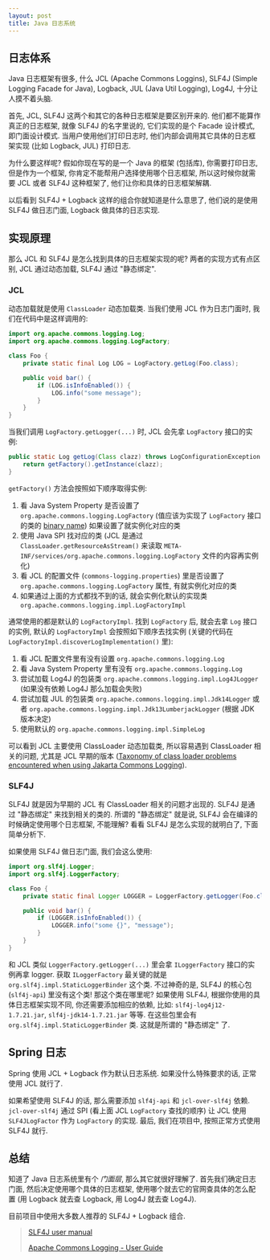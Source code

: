 ```yaml
---
layout: post
title: Java 日志系统
---
```


## 日志体系

Java 日志框架有很多, 什么 JCL (Apache Commons Loggins), SLF4J (Simple Logging Facade for Java),
Logback, JUL (Java Util Logging), Log4J, 十分让人摸不着头脑.

首先, JCL, SLF4J 这两个和其它的各种日志框架是要区别开来的. 他们都不能算作真正的日志框架,
就像 SLF4J 的名字里说的, 它们实现的是个 Facade 设计模式, 即门面设计模式. 当用户使用他们打印日志时,
他们内部会调用其它具体的日志框架实现 (比如 Logback, JUL) 打印日志.

为什么要这样呢? 假如你现在写的是一个 Java 的框架 (包括库), 你需要打印日志,
但是作为一个框架, 你肯定不能帮用户选择使用哪个日志框架, 所以这时候你就需要 JCL 或者 SLF4J 这种框架了,
他们让你和具体的日志框架解耦.

以后看到 SLF4J + Logback 这样的组合你就知道是什么意思了, 他们说的是使用 SLF4J 做日志门面, Logback 做具体的日志实现.

## 实现原理

那么 JCL 和 SLF4J 是怎么找到具体的日志框架实现的呢? 两者的实现方式有点区别,
JCL 通过动态加载, SLF4J 通过 "静态绑定".

### JCL

动态加载就是使用 `ClassLoader` 动态加载类. 当我们使用 JCL 作为日志门面时, 我们在代码中是这样调用的:

``` java
import org.apache.commons.logging.Log;
import org.apache.commons.logging.LogFactory;

class Foo {
    private static final Log LOG = LogFactory.getLog(Foo.class);

    public void bar() {
        if (LOG.isInfoEnabled()) {
            LOG.info("some message");
        }
    }
}
```

当我们调用 `LogFactory.getLogger(...)` 时, JCL 会先拿 `LogFactory` 接口的实例:

``` java
public static Log getLog(Class clazz) throws LogConfigurationException {
    return getFactory().getInstance(clazz);
}
```

`getFactory()` 方法会按照如下顺序取得实例:

1. 看 Java System Property 是否设置了 `org.apache.commons.logging.LogFactory` (值应该为实现了 `LogFactory`
接口的类的 [binary name](https://docs.oracle.com/javase/7/docs/api/java/lang/ClassLoader.html#name))
如果设置了就实例化对应的类
2. 使用 Java SPI 找对应的类 (JCL 是通过 `ClassLoader.getResourceAsStream()`
来读取 `META-INF/services/org.apache.commons.logging.LogFactory` 文件的内容再实例化)
3. 看 JCL 的配置文件 (`commons-logging.properties`) 里是否设置了 `org.apache.commons.logging.LogFactory` 属性,
有就实例化对应的类
4. 如果通过上面的方式都找不到的话, 就会实例化默认的实现类 `org.apache.commons.logging.impl.LogFactoryImpl`

通常使用的都是默认的 `LogFactoryImpl`. 找到 `LogFactory` 后,
就会去拿 `Log` 接口的实例,
默认的 `LogFactoryImpl` 会按照如下顺序去找实例 (关键的代码在 `LogFactoryImpl.discoverLogImplementation()` 里):

1. 看 JCL 配置文件里有没有设置 `org.apache.commons.logging.Log`
2. 看 Java System Property 里有没有 `org.apache.commons.logging.Log`
3. 尝试加载 Log4J 的包装类 `org.apache.commons.logging.impl.Log4JLogger` (如果没有依赖 Log4J 那么加载会失败)
4. 尝试加载 JUL 的包装类 `org.apache.commons.logging.impl.Jdk14Logger` 或者 `org.apache.commons.logging.impl.Jdk13LumberjackLogger` (根据 JDK 版本决定)
5. 使用默认的 `org.apache.commons.logging.impl.SimpleLog`

可以看到 JCL 主要使用 ClassLoader 动态加载类, 所以容易遇到 ClassLoader 相关的问题, 尤其是 JCL 早期的版本
([Taxonomy of class loader problems encountered when using Jakarta Commons Logging](http://articles.qos.ch/classloader.html)).

### SLF4J

SLF4J 就是因为早期的 JCL 有 ClassLoader 相关的问题才出现的. SLF4J 是通过 "静态绑定" 来找到相关的类的.
所谓的 "静态绑定" 就是说, SLF4J 会在编译的时候确定使用哪个日志框架, 不能理解? 看看 SLF4J 是怎么实现的就明白了,
下面简单分析下.

如果使用 SLF4J 做日志门面, 我们会这么使用:

``` java
import org.slf4j.Logger;
import org.slf4j.LoggerFactory;

class Foo {
    private static final Logger LOGGER = LoggerFactory.getLogger(Foo.class);

    public void bar() {
        if (LOGGER.isInfoEnabled()) {
            LOGGER.info("some {}", "message");
        }
    }
}
```

和 JCL 类似 `LoggerFactory.getLogger(...)` 里会拿 `ILoggerFactory` 接口的实例再拿 logger.
获取 `ILoggerFactory` 最关键的就是 `org.slf4j.impl.StaticLoggerBinder` 这个类. 不过神奇的是,
SLF4J 的核心包 (`slf4j-api`) 里没有这个类! 那这个类在哪里呢? 如果使用 SLF4J,
根据你使用的具体日志框架实现不同, 你还需要添加相应的依赖, 比如: `slf4j-log4j12-1.7.21.jar`,
`slf4j-jdk14-1.7.21.jar` 等等. 在这些包里会有 `org.slf4j.impl.StaticLoggerBinder` 类.
这就是所谓的 "静态绑定" 了.

## Spring 日志

Spring 使用 JCL + Logback 作为默认日志系统. 如果没什么特殊要求的话, 正常使用 JCL 就行了.

如果希望使用 SLF4J 的话, 那么需要添加 `slf4j-api` 和 `jcl-over-slf4j` 依赖. `jcl-over-slf4j`
通过 SPI (看上面 JCL `LogFactory` 查找的顺序) 让 JCL 使用 `SLF4JLogFactor` 作为 `LogFactory` 的实现.
最后, 我们在项目中, 按照正常方式使用 SLF4J 就行.

## 总结

知道了 Java 日志系统里有个 *门面层*, 那么其它就很好理解了. 首先我们确定日志门面,
然后决定使用哪个具体的日志框架, 使用哪个就去它的官网查具体的怎么配置 (用 Logback 就去查 Logback,
用 Log4J 就去查 Log4J).

目前项目中使用大多数人推荐的 SLF4J + Logback 组合.

> [SLF4J user manual](http://www.slf4j.org/manual.html)
>
> [Apache Commons Logging - User Guide](http://commons.apache.org/proper/commons-logging/guide.html)
